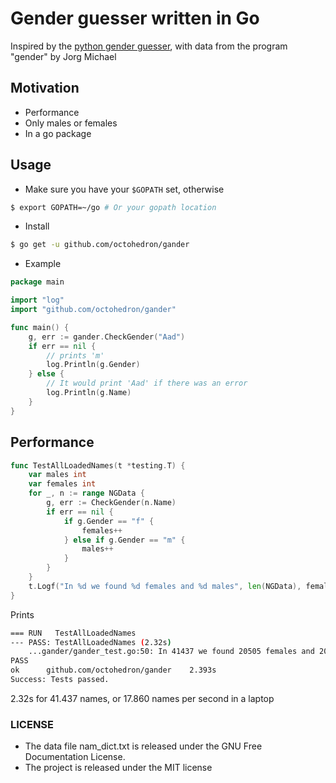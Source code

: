 # Gender guesser written in Go

Inspired by the [python gender guesser](https://github.com/lead-ratings/gender-guesser), with data from the program "gender" by Jorg Michael

## Motivation

+ Performance
+ Only males or females
+ In a go package

## Usage

+ Make sure you have your `$GOPATH` set, otherwise 

```bash
$ export GOPATH=~/go # Or your gopath location
```

+ Install

```bash
$ go get -u github.com/octohedron/gander
```

+ Example

```go
package main

import "log"
import "github.com/octohedron/gander"

func main() {
	g, err := gander.CheckGender("Aad")
	if err == nil {
		// prints 'm'
		log.Println(g.Gender)
	} else {
		// It would print 'Aad' if there was an error
		log.Println(g.Name)
    }
}
```

## Performance

```go
func TestAllLoadedNames(t *testing.T) {
	var males int
	var females int
	for _, n := range NGData {
		g, err := CheckGender(n.Name)
		if err == nil {
			if g.Gender == "f" {
				females++
			} else if g.Gender == "m" {
				males++
			}
		}
	}
	t.Logf("In %d we found %d females and %d males", len(NGData), females, males)
}
```

Prints 

```bash
=== RUN   TestAllLoadedNames
--- PASS: TestAllLoadedNames (2.32s)
    ...gander/gander_test.go:50: In 41437 we found 20505 females and 20932 males
PASS
ok  	github.com/octohedron/gander	2.393s
Success: Tests passed.
```

2.32s for 41.437 names, or 17.860 names per second in a laptop

### LICENSE
+ The data file nam_dict.txt is released under the GNU Free Documentation License.
+ The project is released under the MIT license
